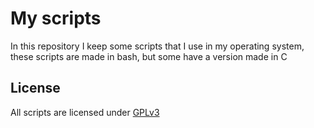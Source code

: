# My scripts
In this repository I keep some scripts that I use in my operating system, these scripts are made in bash, but some have a version made in C

## License
All scripts are licensed under [GPLv3](./LICENSE)

